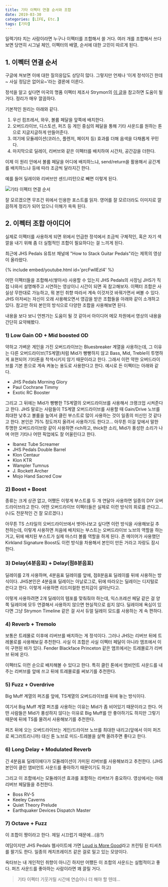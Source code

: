 ```yaml
---
title: 기타 이펙터 연결 순서와 조합
date: 2019-03-30
categories: [LIFE, Etc.]
tags: [기타]
---
```


일렉기타 치는 사람이라면 누구나 이펙터를 조합해서 쓸 거다. 여러 개를 조합해서 쓰다 보면 당연히 시그널 체인, 이펙터의 배열, 순서에 대한 고민이 따르게 된다.

## 1. 이펙터 연결 순서

구글에 쳐보면 이에 대한 질의응답도 상당히 많다. 그렇지만 언제나 ‘이게 정석이긴 한데~ 사실 정답은 없어요~’라는 결론에 이른다.

정석을 알고 싶다면 미국의 명품 이펙터 제조사 Strymon의 [이 글](https://www.strymon.net/setting-up-your-effect-signal-chain/)을 참고하면 도움이 될 거다. 정리가 매우 깔끔하다.

기본적인 원리는 아래와 같다.

1. 우선 컴프레서, 와우, 볼륨 페달을 앞쪽에 배치한다.
2. 오버드라이브, 디스토션, 퍼즈 등 게인 중심의 페달을 통해 기타 사운드를 원하는 톤으로 지글지글하게 만들어준다.
3. 여기에 모듈레이션(코러스, 플렌저, 페이저 등) 효과를 더해 음색을 다채롭게 꾸민다.
4. 마지막으로 딜레이, 리버브와 같은 이펙터를 배치하여 시간차, 공간감을 더한다.

이제 이 원리 안에서 볼륨 페달을 어디에 배치하느냐, send/return을 활용해서 공간계를 배치하느냐 등에 따라 조금씩 달라지긴 한다.

예를 들어 딜레이와 리버브만 센드/리턴으로 빼면 이렇게 된다.

![기타 이펙터 연결 순서](https://www.strymon.net/wp-content/uploads/2016/03/signalchain3_effectsloops.jpg)

잘 모르겠으면 무조건 위에서 인용한 포스트를 읽자. 영어를 잘 모르더라도 이미지로 깔끔하게 정리가 되어 있으니 이해가 쏙쏙 된다.

## 2. 이펙터 조합 아이디어

실제로 이펙터를 사용하게 되면 위에서 언급한 정석에서 조금씩 구체적인, 혹은 자기 색깔을 내기 위해 좀 더 실험적인 조합이 필요하다는 걸 느끼게 된다.

최근에 JHS Pedals 유튜브 채널에 "How to Stack Guitar Pedals"라는 제목의 영상이 올라왔다.

{% include embed/youtube.html id='prcFwllEzl4' %}

어떤 이펙터들을 조합해서(쌓아서) 사용할 수 있는지 JHS Pedals의 사장님 JHS가 직접 나와서 설명해주고 시연하는 영상이니 시간이 되면 꼭 참고해보자. 이펙터 조합은 사실상 무한대로 가능하고, 뭐 본인 취향 따라서 계속 이것저것 바꿔가면서 써볼 수 있다. JHS 아저씨는 자신이 오래 사용해오면서 영감을 받은 조합들을 아래와 같이 소개하고 있다. 참고만 하되 본인의 방식으로 다양한 조합을 사용해보면 된다.

내용을 보다 보니 언젠가는 도움이 될 것 같아서 아이디어 메모 차원에서 영상의 내용을 간단히 요약해봤다.

### 1) Low Gain OD + Mid boosted OD

약하고 가벼운 게인을 가진 오버드라이브는 Bluesbreaker 계열을 사용하는데, 그 이유는 다른 오버드라이브(TS계열)처럼 Mid가 빵빵하지 않고 Bass, Mid, Treble이 투명하게 표현되어 기타톤을 착색시키지 않기 때문이라고 한다. 그래서 이런 약한 오버드라이브를 기본 톤으로 계속 켜놓는 용도로 사용한다고 한다. 예시로 든 이펙터는 아래와 같다.

- JHS Pedals Morning Glory
- Paul Cochrane Timmy
- Exotic RC Booster

그리고 그 뒤에는 Mid가 빵빵한 TS계열의 오버드라이브를 사용해서 크랭크업 시켜준다고 한다. JHS 말로는 사람들이 TS계열 오버드라이브를 사용할 때 Gain/Drive 노브를 최대한 낮추고 볼륨을 높여서 클린 부스트로 많이 사용하는 것이 일종의 미신인 것 같다고 한다. 본인은 75% 정도까지 올려서 사용하기도 한다고… 아무튼 이걸 앞에서 말한 투명한 오버드라이브랑 같이 사용하면 rich하고, thick한 소리, Mid가 풍성한 소리가 나며 어떤 기타나 어떤 픽업에도 잘 어울린다고 한다.

- Ibanez Tube Screamer
- JHS Pedals Double Barrel
- Klon Centaur
- Klon KTR
- Wampler Tumnus
- J. Rockett Archer
- Mojo Hand Sacred Cow

### 2) Boost + Boost

종류는 크게 상관 없고, 어쨌든 이렇게 부스트를 두 개 연달아 사용하면 일종의 DIY 오버드라이브라고 한다. 어떤 오버드라이브 이펙터들은 실제로 이런 방식의 회로를 쓴다고… (나도 전문적인 건 잘 모르겠다.)

아무튼 TS 스타일의 오버드라이브에서 벗어나보고 싶다면 이런 방식을 사용해보길 추천하는데, 이렇게 사용하면 처음에 배치되는 부스트는 오버드라이브 노브의 역할을 하는 거고, 뒤에 배치된 부스트가 실제 마스터 볼륨 역할을 하게 된다. 존 메이어가 사용했던 Kirkland Signature Boost도 이런 방식을 차용해서 본인이 만든 거라고 자랑도 잠시 한다.

### 3) Delay(4분음표) + Delay(점8분음표)

딜레이를 2개 사용하며, 4분음표 딜레이를 앞에, 점8분음표 딜레이를 뒤에 사용하는 방식이다. JHS본인은 4분음표 딜레이는 아날로그로, 뒤에 따라오는 딜레이는 디지털로 쓴다고 한다. 이렇게 사용하면 리드미컬한 펀치감이 살아난다고.

이렇게 사용하려면 2개 딜레이의 템포를 맞춰줘야 하는데, 익스프레션 페달 같은 걸 양쪽 딜레이에 모두 연결해서 사용하지 않으면 현실적으로 쉽지 않다. 딜레이에 욕심이 있다면 그냥 Strymon Timeline 같은 걸 사서 듀얼 딜레이 모드를 사용하는 게 속 편하다.

### 4) Reverb + Tremolo

보통은 트레몰로 이후에 리버브를 배치하는 게 정석이다. 그러나 JHS는 리버브 뒤에 트레몰로를 사용해보길 추천한다. 사실 이 조합은 사실 이펙터 페달이 아니라 앰프에서 이미 구현된 바가 있다. Fender Blackface Princeton 같은 앰프에서는 트레몰로가 리버브 뒤에 온다.

이펙터도 이런 순으로 배치해볼 수 있다고 한다. 특히 클린 톤에서 앰비언트 사운드를 내주는 리버브를 앞에 쓰고 뒤에 트레몰로를 써보기를 추천한다.

### 5) Fuzz + Overdrive

Big Muff 계열의 퍼즈를 앞에, TS계열의 오버드라이브를 뒤에 놓는 방식이다.

여기서 Big Muff 계열 퍼즈를 사용하는 이유는 Mid가 좀 비어있기 때문이라고 한다. 어떤 사람들은 Mid가 풍성하지 않다는 이유로 Big Muff를 안 좋아하기도 하지만 그렇기 때문에 뒤에 TS를 물려서 사용해보기를 추천한다.

퍼즈 뒤에 오는 오버드라이브는 게인/드라이브 노브를 최대한 내리고(앞에서 이미 퍼즈로 찌그러트리니까) 대신 톤 노브로 미드-트레블을 살짝 올려주면 좋다고 한다.

### 6) Long Delay + Modulated Reverb

긴 4분음표 딜레이에다가 모듈레이션이 가미된 리버브를 사용해보라고 추천한다. (JHS 본인이 클린 앰비언트 사운드를 좋아하기 때문이기도 하고)

그리고 이 조합에서는 모듈레이션 효과를 포함하는 리버브가 중요하다. 영상에서는 아래 리버브 페달들을 추천한다.

- Boss RV-5
- Keeley Caverns
- Quiet Theory Prelude
- Earthquaker Devices Dispatch Master

### 7) Octave + Fuzz

이 조합이 짱이라고 한다. 제일 시끄럽기 때문에…(응?)

여담이지만 JHS Pedals 웹사이트에 가면 [Loud is More Good](https://www.jhspedals.com/products/merch/loudismoregood/)라고 프린팅 된 티셔츠를 팔기도 한다. 일종의 캐치프레이즈 같은 걸로 밀고 있는 모양이다.

옥타브는 내 개인적인 취향이 아니긴 하지만 어쨌든 이 조합의 사운드는 실험적이고 좋다. 퍼즈 사운드를 좋아하는 사람이라면 꽤 끌릴 거다.

> 기타 이펙터 기웃거릴 시간에 연습이나 더 해야 할 텐데…